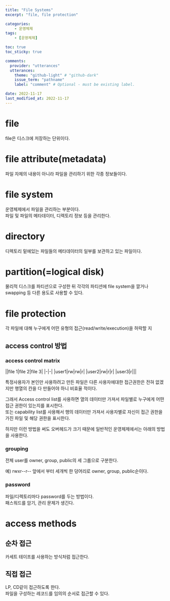 ```yaml
---
title: "File Systems"
excerpt: "file, file protection"

categories:
    - 운영체제
tags:
    - [운영체제]

toc: true
toc_sticky: true

comments:
  provider: "utterances"
  utterances:
    theme: "github-light" # "github-dark"
    issue_term: "pathname"
    label: "comment" # Optional - must be existing label.

date: 2022-11-17
last_modified_at: 2022-11-17
---
```

# file
file은 디스크에 저장하는 단위이다.  

# file attribute(metadata)
파일 자체의 내용이 아니라 파일을 관리하기 위한 각종 정보들이다.  

# file system
운영체제에서 파일을 관리하는 부분이다.  
파일 및 파일의 메타데이터, 디렉토리 정보 등을 관리한다.  

# directory
디렉토리 밑에있는 파일들의 메타데이터의 일부를 보관하고 있는 파일이다.

# partition(=logical disk)
물리적 디스크를 파티션으로 구성한 뒤 각각의 파티션에 file system을 깔거나 swapping 등 다른 용도로 사용할 수 있다.  

# file protection
각 파일에 대해 누구에게 어떤 유형의 접근(read/write/execution)을 허락할 지  
## access control 방법
### access control matrix

||file 1|file 2|file 3|
|-|-|
|user1|rw|rw|r|
|user2|rw|r|r|
|user3|r|||

특정사용자가 본인만 사용하려고 만든 파일은 다른 사용자에대한 접근권한은 전혀 없겠지만 행열의 칸을 다 만들어야 하니 비효율 적이다.  

그래서 Access control list를 사용하면 열의 데이터만 가져서 파일별로 누구에게 어떤 접근 권한이 있는지를 표시한다.  
또는 capability list를 사용해서 행의 데이터만 가져서 사용자별로 자신이 접근 권한을 가진 파일 및 해당 권한을 표시한다.  

하지만 이런 방법을 써도 오버헤드가 크기 때문에 일반적인 운영체제에서는 아래의 방법을 사용한다.  
### grouping
전체 user를 owner, group, public의 세 그룹으로 구분한다.  

예) rwxr--r-- 앞에서 부터 세개씩 한 덩어리로 owner, group, public순이다.  
### password
파일/디렉토리마다 password를 두는 방법이다.  
패스워드를 암기, 관리 문제가 생긴다.  

# access methods
## 순차 접근
카세트 테이프를 사용하는 방식처럼 접근한다.  

## 직접 접근
LP, CD같이 접근하도록 한다.  
파일을 구성하는 레코드를 임의의 순서로 접근할 수 있다.  
